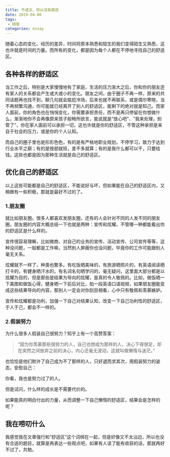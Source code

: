 ```yaml
---
title: 不成文，所以没有题目
date: 2019-04-06
tags:
 - 随笔    
categories: essay
---
```


随着心态的变化、经历的差异，时间将原本熟悉和陌生的我们变得陌生又熟悉，这也许就是时间的力量。而所有的变化，都是因为每个人都在不停地寻找自己的舒适区。

<!-- more -->

## 各种各样的舒适区

当工作之后，特别是大家慢慢地有了家庭，生活的压力渐大之后，你和你的朋友还有家人的关系都会产生或大或小的变化。朋友之间，由于圈子不再一样，原来的共同话题再也找不到，聊几句就会尴尬冷场，后来也就不再联系，或是偶尔寒暄，当不再频繁沟通，你可能就已经离开了别人的舒适区，能剩下的绝对就是知己。而家人面前，你的角色也在悄悄变化，你需要承担责任，而不是再只停留在你想做什么，渐渐地你不会再像原来孩子般畅所欲言，能说就是“放心吧”、“我来处理，别管了”，你在家人面前可以承担一切，这也许就是你的舒适区，不管这种承担是来自于社会的压力，或是你的个人认知。

而自己的圈子里也是形形色色，有的是有严格地职业规划，不停学习，致力于达到行业水平之巅；有的是按部就班，差不多就算；有的是我什么都可以干，只要给钱。这些也都是因为那种生活就是自己的舒适区。

## 优化自己的舒适区

以上这些可能都是自己的舒适区，不能说好与坏，但如果能在自己的舒适区内，又稍微有一些积极，那就是最好不过的了。

### 1.朋友圈

就比如朋友圈。很多人都喜欢发朋友圈，还有的人会针对不同的人发不同的朋友圈，朋友圈的内容大概总结一下也就是两种：宣传和炫耀。不管哪一种都能看出你的舒适区是什么样的。

宣传很容易理解，比如微商、对自己的业务的宣传、活动宣传、公司宣传等等，这种没问题，一般都是工作嘛，当然别人屏蔽你也没问题，毕竟你的工作可能跟别人毫无关系。

炫耀就不一样了，种类也繁多。有吃饭晒美味的，有旅游晒照片的，有英语阅读晒打卡的，有健身晒汗水的，有名词名句晒学问的，毫无疑问，这里面大部分都是以炫耀为目的，但是那些是结果为导向的炫耀，是真的令人敬佩的。比如，做饭晒一下美图和做饭心得，健身晒一下前后对比，拍一段英语口语视频，如果朋友圈能变成这些结果导向的内容，那别人一定会对你刮目相看，心中只有敬佩和羡慕嫉妒。

宣传和炫耀都是功利，加强一下自己对结果认知，改变一下自己功利性的舒适区，于人于己，都会不一样的。

### 2.假装努力

为什么很多人假装自己很努力？知乎上有一个高赞答案：

> “因为你羡慕那些很努力的人，自己也想成为那样的人，决心下得很足，却在突然之间放弃之前的决心，内心还毫无波动，这就叫做懒惰与迷茫。”

也恰恰是他们默许了自己成为不了那样的人，只好退而求其次，用假装努力的姿态，安慰自己：

你看，我也是努力过了的人。

但是试问，什么样的成长是不需要代价的。

如果能真的明白付出的力量，从而调整一下自己懒惰的舒适区，结果会是怎样的呢？

## 我在唠叨什么

我感觉我在文章强行和“舒适区”这个词绑在一起，但是好像又不太沾边，所以也没有合适的题目，就算是再表达一些观点吧，如果有人读了能有收获的话，那就再好不过了，共勉。